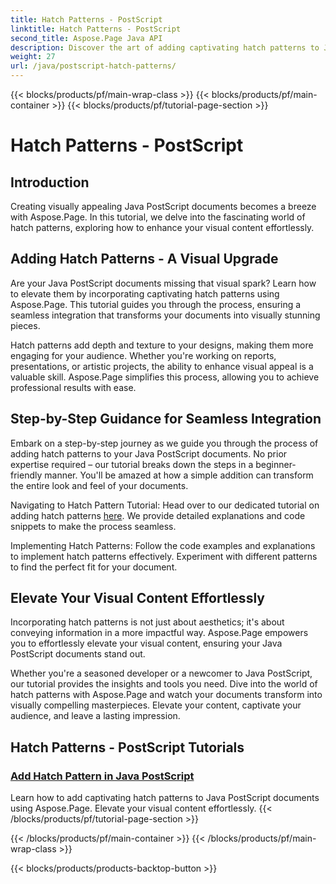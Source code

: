 ```yaml
---
title: Hatch Patterns - PostScript
linktitle: Hatch Patterns - PostScript
second_title: Aspose.Page Java API
description: Discover the art of adding captivating hatch patterns to Java PostScript documents with Aspose.Page. Elevate visual content effortlessly for a stunning output.
weight: 27
url: /java/postscript-hatch-patterns/
---
```


{{< blocks/products/pf/main-wrap-class >}}
{{< blocks/products/pf/main-container >}}
{{< blocks/products/pf/tutorial-page-section >}}

# Hatch Patterns - PostScript

## Introduction

Creating visually appealing Java PostScript documents becomes a breeze with Aspose.Page. In this tutorial, we delve into the fascinating world of hatch patterns, exploring how to enhance your visual content effortlessly.

## Adding Hatch Patterns - A Visual Upgrade
Are your Java PostScript documents missing that visual spark? Learn how to elevate them by incorporating captivating hatch patterns using Aspose.Page. This tutorial guides you through the process, ensuring a seamless integration that transforms your documents into visually stunning pieces.

Hatch patterns add depth and texture to your designs, making them more engaging for your audience. Whether you're working on reports, presentations, or artistic projects, the ability to enhance visual appeal is a valuable skill. Aspose.Page simplifies this process, allowing you to achieve professional results with ease.

## Step-by-Step Guidance for Seamless Integration
Embark on a step-by-step journey as we guide you through the process of adding hatch patterns to your Java PostScript documents. No prior expertise required – our tutorial breaks down the steps in a beginner-friendly manner. You'll be amazed at how a simple addition can transform the entire look and feel of your documents.

Navigating to Hatch Pattern Tutorial: Head over to our dedicated tutorial on adding hatch patterns [here](./add-hatch-pattern/). We provide detailed explanations and code snippets to make the process seamless.

Implementing Hatch Patterns: Follow the code examples and explanations to implement hatch patterns effectively. Experiment with different patterns to find the perfect fit for your document.

## Elevate Your Visual Content Effortlessly
Incorporating hatch patterns is not just about aesthetics; it's about conveying information in a more impactful way. Aspose.Page empowers you to effortlessly elevate your visual content, ensuring your Java PostScript documents stand out.

Whether you're a seasoned developer or a newcomer to Java PostScript, our tutorial provides the insights and tools you need. Dive into the world of hatch patterns with Aspose.Page and watch your documents transform into visually compelling masterpieces. Elevate your content, captivate your audience, and leave a lasting impression.
## Hatch Patterns - PostScript Tutorials
### [Add Hatch Pattern in Java PostScript](./add-hatch-pattern/)
Learn how to add captivating hatch patterns to Java PostScript documents using Aspose.Page. Elevate your visual content effortlessly.
{{< /blocks/products/pf/tutorial-page-section >}}

{{< /blocks/products/pf/main-container >}}
{{< /blocks/products/pf/main-wrap-class >}}

{{< blocks/products/products-backtop-button >}}
